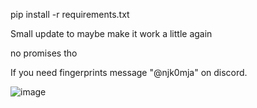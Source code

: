 pip install -r requirements.txt

Small update to maybe make it work a little again

no promises tho


If you need fingerprints message "@njk0mja" on discord.


![image](https://github.com/user-attachments/assets/5dac93e0-974b-4e8e-a592-f57e5f496c1c)
